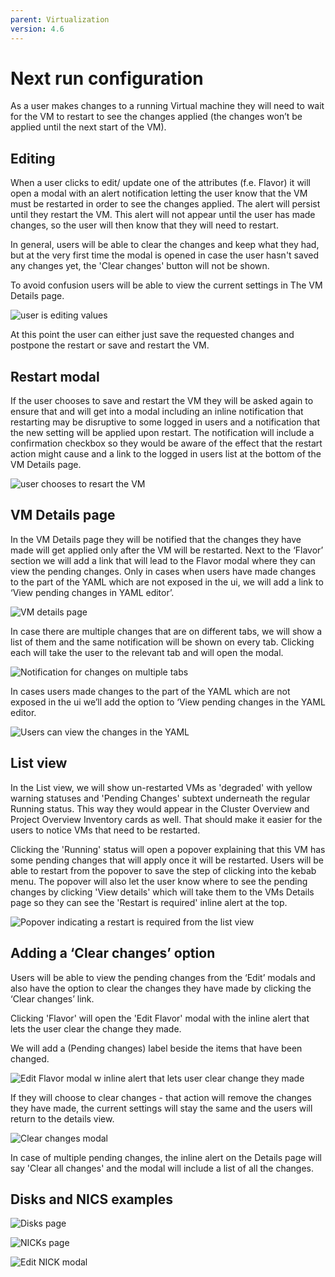 ```yaml
---
parent: Virtualization
version: 4.6
---
```

# Next run configuration

As a user makes changes to a running Virtual machine they will need to wait for the VM to restart to see the changes applied (the changes won’t be applied until the next start of the VM).

## Editing

When a user clicks to edit/ update one of the attributes (f.e. Flavor) it will open a modal with an alert notification letting the user know that the VM must be restarted in order to see the changes applied. The alert will persist until they restart the VM.
This alert will not appear until the user has made changes, so the user will then know that they will need to restart.

In general, users will be able to clear the changes and keep what they had, but at the very first time the modal is opened in case the user hasn't saved any changes yet, the 'Clear changes' button will not be shown.

To avoid confusion users will be able to view the current settings in The VM Details page.

![user is editing values](img/EditOriginal.png)

At this point the user can either just save the requested changes and postpone the restart or save and restart the VM.

## Restart modal

If the user chooses to save and restart the VM they will be asked again to ensure that and will get into a modal including an inline notification that restarting may be disruptive to some logged in users and a notification that the new setting will be applied upon restart. The notification will include a confirmation checkbox so they would be aware of the effect that the restart action might cause and a link to the logged in users list at the bottom of the VM Details page.

![user chooses to resart the VM](img/RestartModal.png)

## VM Details page

In the VM Details page they will be notified that the changes they have made will get applied only after the VM will be restarted.
Next to the ‘Flavor’ section we will add a link that will lead to the Flavor modal where they can view the pending changes.
Only in cases when users have made changes to the part of the YAML which are not exposed in the ui, we will add a link to ‘View pending changes in YAML editor’.

![VM details page](img/vm-details.png)

In case there are multiple changes that are on different tabs, we will show a list of them and the same notification will be shown on every tab. Clicking each will take the user to the relevant tab and will open the modal.

![Notification for changes on multiple tabs](img/Notification-changes-on-multiple-tabs.png)

In cases users made changes to the part of the YAML which are not exposed in the ui we’ll add the option to ‘View pending changes in the YAML editor.

![Users can view the changes in the YAML](img/ViewYAML-editor.png)

## List view

In the List view, we will show un-restarted VMs as 'degraded' with yellow warning statuses and 'Pending Changes' subtext underneath the regular Running status. This way they would appear in the Cluster Overview and Project Overview Inventory cards as well. That should make it easier for the users to notice VMs that need to be restarted.

Clicking the 'Running' status will open a popover explaining that this VM has some pending changes that will apply once it will be restarted.
Users will be able to restart from the popover to save the step of clicking into the kebab menu.
The popover will also let the user know where to see the pending changes by clicking 'View details' which will take them to the VMs Details page so they can see the 'Restart is required' inline alert at the top.

![Popover indicating a restart is required from the list view](img/ListView.png)

## Adding a ‘Clear changes’ option

Users will be able to view the pending changes from the ‘Edit’ modals and also have the option to clear the changes they have made by clicking the ‘Clear changes’ link.

Clicking 'Flavor' will open the 'Edit Flavor' modal with the inline alert that lets the user clear the change they made.

We will add a (Pending changes) label beside the items that have been changed.

![Edit Flavor modal w inline alert that lets user clear change they made](img/Edit.png)

If they will choose to clear changes - that action will remove the changes they have made,  the current settings will stay the same and the users will return to the details view.

![Clear changes modal](img/ClearChanges2.png)

In case of multiple pending changes, the inline alert on the Details page will say 'Clear all changes' and the modal will include a list of all the changes.

## Disks and NICS examples

![Disks page](img/Disks.png)

![NICKs page](img/NICs.png)

![Edit NICK modal](img/EditNIC.png)
